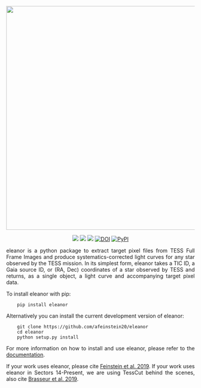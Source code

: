 <p align="center">
  <img width = "600" src="./figures/eleanor.gif"/>
</p>
<p align="center">  
  <a href="https://travis-ci.org/afeinstein20/eleanor/"><img src="https://img.shields.io/travis/afeinstein20/eleanor/master.svg?colorB=F9E84F"/></a>
  <a href="https://afeinstein20.github.io/eleanor/"><img src="https://img.shields.io/badge/read-the_docs-4D827F.svg?style=flat"/></a>
  <a href="https://ui.adsabs.harvard.edu/abs/2019PASP..131i4502F/abstract"><img src="https://img.shields.io/badge/read-the_paper-4D827F.svg?style=flat"/></a>
  <a href="https://doi.org/10.5281/zenodo.2597620"><img src="https://zenodo.org/badge/DOI/10.5281/zenodo.2597620.svg?colorB=3C0650" alt="DOI"></a>
  <a href="https://pypi.org/project/eleanor"><img src="https://img.shields.io/pypi/dm/eleanor?color=F9E84F&logo=eleanor" alt="PyPI"></a>
</p>

<div align="justify">
eleanor is a python package to extract target pixel files from TESS Full Frame Images and produce systematics-corrected light curves for any star observed by the TESS mission. In its simplest form, eleanor  takes a TIC ID, a Gaia source ID, or (RA, Dec) coordinates of a star  observed by TESS and returns, as a single object, a light curve and  accompanying target pixel data.
</p>
To install eleanor with pip:

        pip install eleanor
        

Alternatively you can install the current development version of eleanor:

        git clone https://github.com/afeinstein20/eleanor
        cd eleanor
        python setup.py install

For more information on how to install and use eleanor, please refer to the <a href="http://adina.feinste.in/eleanor/">documentation</a>.

If your work uses eleanor, please cite <a href="https://ui.adsabs.harvard.edu/abs/2019PASP..131i4502F/abstract">Feinstein et al. 2019</a>. If your work uses eleanor in Sectors 14-Present, we are using TessCut behind the scenes, also cite <a href="https://ui.adsabs.harvard.edu/abs/2019ascl.soft05007B/abstract">Brasseur et al. 2019</a>.